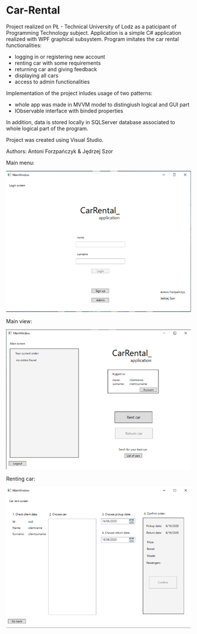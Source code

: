 # Car-Rental

Project realized on PŁ - Technical University of Lodz as a paticipant of Programming Technology subject. Application is a simple C# application realized with WPF graphical subsystem. Program imitates the car rental functionalities:
* logging in or registering new account
* renting car with some requirements
* returning car and giving feedback
* displaying all cars
* access to admin functionalities

Implementation of the project inludes usage of two patterns:
* whole app was made in MVVM model to distingiush logical and GUI part
* IObservable interface with binded properties

In addition, data is stored locally in SQLServer database associated to whole logical part of the program.

Project was created using Visual Studio.

Authors: Antoni Forzpańczyk & Jędrzej Szor

Main menu:
<p align="center">
  <img src="images/main.png" />
</p>

Main view:
<p align="center">
  <img src="images/mainView.png" />
</p>

Renting car:
<p align="center">
  <img src="images/rent.png" />
</p>


